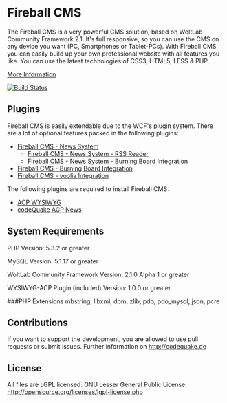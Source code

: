 Fireball CMS
========
The Fireball CMS is a very powerful CMS solution, based on WoltLab Community Framework 2.1. It's full responsive, so you can use the CMS on any device you want (PC, Smartphones or Tablet-PCs). With Fireball CMS you can easily build up your own professional website with all features you like. You can use the latest technologies of CSS3, HTML5, LESS & PHP.

[More Information](http://codequake.de/index.php/products/fireball-cms/)

[![Build Status](https://travis-ci.org/codeQuake/Fireball.svg?branch=wcf2.1)](https://travis-ci.org/codeQuake/Fireball)

Plugins
-------------------
Fireball CMS is easily extendable due to the WCF's plugin system. There are a lot of optional features packed in the following plugins:
- [Fireball CMS - News System](https://github.com/codeQuake/Fireball_News)
  - [Fireball CMS - News System - RSS Reader](https://github.com/codeQuake/Fireball-News-RSS-Reader)
  - [Fireball CMS - News System - Burning Board Integration](https://github.com/codeQuake/Fireball_News_WBB)
- [Fireball CMS - Burning Board Integration](https://github.com/codeQuake/Fireball_WBB)
- [Fireball CMS - voolia Integration](https://github.com/codeQuake/Fireball_News_Voolia)

The following plugins are required to install Fireball CMS:
- [ACP WYSIWYG](https://github.com/codeQuake/WYSIWYG-ACP)
- [codeQuake ACP News](https://github.com/codeQuake/de.codequake.wcf.acp.index.news)

System Requirements
-------------------
PHP Version: 5.3.2 or greater

MySQL Version: 5.1.17 or greater

WoltLab Community Framework Version: 2.1.0 Alpha 1 or greater

WYSIWYG-ACP Plugin (included) Version: 1.0.0 or greater

###PHP Extensions
mbstring, libxml, dom, zlib, pdo, pdo_mysql, json, pcre

Contributions
----------------
If you want to support the development, you are allowed to use pull requests or submit issues. Further information on http://codequake.de


License
----------------
All files are LGPL licensed: GNU Lesser General Public License http://opensource.org/licenses/lgpl-license.php


